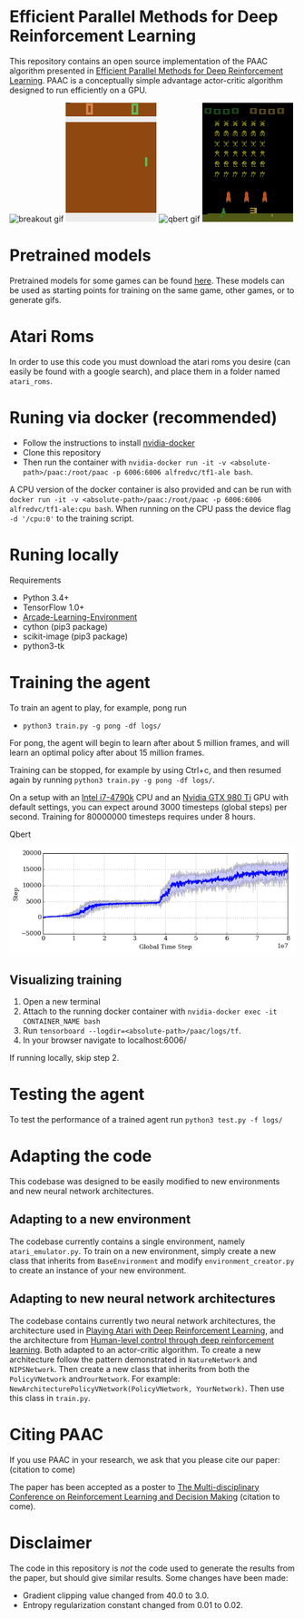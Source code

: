 # Efficient Parallel Methods for Deep Reinforcement Learning
This repository contains an open source implementation of the PAAC algorithm presented in [Efficient Parallel Methods for Deep Reinforcement Learning](https://arxiv.org/abs/1705.04862).
PAAC is a conceptually simple advantage actor-critic algorithm designed to run efficiently on a GPU.

![breakout gif](readme_files/breakout_2x.gif "Breakout")
![pong gif](readme_files/pong_2x.gif "Pong")
![qbert gif](readme_files/qbert_2x.gif "Qbert")
![space invaders gif](readme_files/space_invaders_2x.gif "Space invaders")

# Pretrained models
Pretrained models for some games can be found [here](pretrained).
These models can be used as starting points for training on the same game, other games, or to generate gifs.

# Atari Roms
In order to use this code you must download the atari roms you desire (can easily be found with a google search), and place them in a folder named ```atari_roms```.

# Runing via docker (recommended)
* Follow the instructions to install [nvidia-docker](https://github.com/NVIDIA/nvidia-docker/)
* Clone this repository
* Then run the container with ```nvidia-docker run -it -v <absolute-path>/paac:/root/paac -p 6006:6006 alfredvc/tf1-ale bash```.

A CPU version of the docker container is also provided and can be run with ```docker run -it -v <absolute-path>/paac:/root/paac -p 6006:6006 alfredvc/tf1-ale:cpu bash```.
When running on the CPU pass the device flag ```-d '/cpu:0'``` to the training script.

# Runing locally
Requirements
* Python 3.4+
* TensorFlow 1.0+
* [Arcade-Learning-Environment](https://github.com/mgbellemare/Arcade-Learning-Environment)
* cython (pip3 package)
* scikit-image (pip3 package)
* python3-tk

# Training the agent
To train an agent to play, for example, pong run
* ```python3 train.py -g pong -df logs/```

For pong, the agent will begin to learn after about 5 million frames, and will learn an optimal policy after about 15 million frames.

Training can be stopped, for example by using Ctrl+c, and then resumed again by running ```python3 train.py -g pong -df logs/```.

On a setup with an [Intel i7-4790k](http://ark.intel.com/products/80807/Intel-Core-i7-4790K-Processor-8M-Cache-up-to-4_40-GHz) CPU and an [Nvidia GTX 980 Ti](http://www.geforce.com/hardware/desktop-gpus/geforce-gtx-980-ti) GPU with default settings, you can expect around 3000 timesteps (global steps) per second.
Training for 80000000 timesteps requires under 8 hours.

Qbert

![qbert learning graph](readme_files/qbert_learning_graph.png "Qbert")

## Visualizing training
1. Open a new terminal
2. Attach to the running docker container with ```nvidia-docker exec -it CONTAINER_NAME bash```
3. Run ```tensorboard --logdir=<absolute-path>/paac/logs/tf```.
4. In your browser navigate to localhost:6006/

If running locally, skip step 2.

# Testing the agent
To test the performance of a trained agent run ```python3 test.py -f logs/```

# Adapting the code
This codebase was designed to be easily modified to new environments and new neural network architectures.

## Adapting to a new environment
The codebase currently contains a single environment, namely ```atari_emulator.py```. To train on a new environment, simply 
create a new class that inherits from ```BaseEnvironment``` and modify ```environment_creator.py``` to create an instance of your new environment.

## Adapting to new neural network architectures
The codebase contains currently two neural network architectures, the architecture used in [Playing Atari with Deep Reinforcement Learning](https://arxiv.org/abs/1312.5602), and the architecture from [Human-level control through deep reinforcement learning](https://www.nature.com/nature/journal/v518/n7540/full/nature14236.html). Both adapted to an actor-critic algorithm.
To create a new architecture follow the pattern demonstrated in ```NatureNetwork``` and ```NIPSNetwork```.
Then create a new class that inherits from both the ```PolicyVNetwork``` and```YourNetwork```. For example:  ```NewArchitecturePolicyVNetwork(PolicyVNetwork, YourNetwork)```. Then use this class in ```train.py```.

# Citing PAAC
If you use PAAC in your research, we ask that you please cite our paper:
(citation to come)

The paper has been accepted as a poster to [The Multi-disciplinary Conference on Reinforcement Learning and Decision Making](http://rldm.org/) (citation to come).

# Disclaimer
The code in this repository is _not_ the code used to generate the results from the paper, but should give similar results.
Some changes have been made:
* Gradient clipping value changed from 40.0 to 3.0.
* Entropy regularization constant changed from 0.01 to 0.02.



